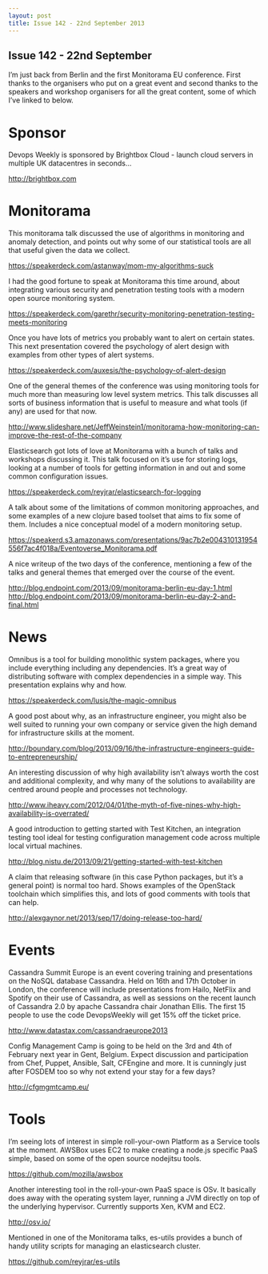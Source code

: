 ```yaml
---
layout: post
title: Issue 142 - 22nd September 2013
---
```


## Issue 142 - 22nd September
 
I’m just back from Berlin and the first Monitorama EU conference. First thanks to the organisers who put on a great event and second thanks to the speakers and workshop organisers for all the great content, some of which I’ve linked to below.


Sponsor
======

Devops Weekly is sponsored by Brightbox Cloud - launch cloud servers in multiple UK datacentres in seconds...

http://brightbox.com


Monitorama
=========

This monitorama talk discussed the use of algorithms in monitoring and anomaly detection, and points out why some of our statistical tools are all that useful given the data we collect.

https://speakerdeck.com/astanway/mom-my-algorithms-suck


I had the good fortune to speak at Monitorama this time around, about integrating various security and penetration testing tools with a modern open source monitoring system. 

https://speakerdeck.com/garethr/security-monitoring-penetration-testing-meets-monitoring


Once you have lots of metrics you probably want to alert on certain states. This next presentation covered the psychology of alert design with examples from other types of alert systems.

https://speakerdeck.com/auxesis/the-psychology-of-alert-design


One of the general themes of the conference was using monitoring tools for much more than measuring low level system metrics. This talk discusses all sorts of business information that is useful to measure and what tools (if any) are used for that now.

http://www.slideshare.net/JeffWeinstein1/monitorama-how-monitoring-can-improve-the-rest-of-the-company


Elasticsearch got lots of love at Monitorama with a bunch of talks and workshops discussing it. This talk focused on it’s use for storing logs, looking at a number of tools for getting information in and out and some common configuration issues.

https://speakerdeck.com/reyjrar/elasticsearch-for-logging


A talk about some of the limitations of common monitoring approaches, and some examples of a new clojure based toolset that aims to fix some of them. Includes a nice conceptual model of a modern monitoring setup.

https://speakerd.s3.amazonaws.com/presentations/9ac7b2e004310131954556f7ac4f018a/Eventoverse_Monitorama.pdf


A nice writeup of the two days of the conference, mentioning a few of the talks and general themes that emerged over the course of the event.

http://blog.endpoint.com/2013/09/monitorama-berlin-eu-day-1.html
http://blog.endpoint.com/2013/09/monitorama-berlin-eu-day-2-and-final.html


News
====

Omnibus is a tool for building monolithic system packages, where you include everything including any dependencies. It’s a great way of distributing software with complex dependencies in a simple way. This presentation explains why and how.

https://speakerdeck.com/lusis/the-magic-omnibus


A good post about why, as an infrastructure engineer, you might also be well suited to running your own company or service given the high demand for infrastructure skills at the moment.

http://boundary.com/blog/2013/09/16/the-infrastructure-engineers-guide-to-entrepreneurship/


An interesting discussion of why high availability isn’t always worth the cost and additional complexity, and why many of the solutions to availability are centred around people and processes not technology.

http://www.iheavy.com/2012/04/01/the-myth-of-five-nines-why-high-availability-is-overrated/


A good introduction to getting started with Test Kitchen, an integration testing tool ideal for testing configuration management code across multiple local virtual machines.

http://blog.nistu.de/2013/09/21/getting-started-with-test-kitchen


A claim that releasing software (in this case Python packages, but it’s a general point) is normal too hard. Shows examples of the OpenStack toolchain which simplifies this, and lots of good comments with tools that can help.

http://alexgaynor.net/2013/sep/17/doing-release-too-hard/


Events
=====

Cassandra Summit Europe is an event covering training and presentations on the NoSQL database Cassandra. Held on 16th and 17th October in London, the conference will include presentations from Hailo, NetFlix and Spotify on their use of Cassandra, as well as sessions on the recent launch of Cassandra 2.0 by apache Cassandra chair Jonathan Ellis. The first 15 people to use the code DevopsWeekly will get 15% off the ticket price. 

http://www.datastax.com/cassandraeurope2013


Config Management Camp is going to be held on the 3rd and 4th of February next year in Gent, Belgium. Expect discussion and participation from Chef, Puppet, Ansible, Salt, CFEngine and more. It is cunningly just after FOSDEM too so why not extend your stay for a few days?

http://cfgmgmtcamp.eu/


Tools
====

I’m seeing lots of interest in simple roll-your-own Platform as a Service tools at the moment. AWSBox uses EC2 to make creating a node.js specific PaaS simple, based on some of the open source nodejitsu tools.

https://github.com/mozilla/awsbox


Another interesting tool in the roll-your-own PaaS space is OSv. It basically does away with the operating system layer, running a JVM directly on top of the underlying hypervisor. Currently supports Xen, KVM and EC2.

http://osv.io/


Mentioned in one of the Monitorama talks, es-utils provides a bunch of handy utility scripts for managing an elasticsearch cluster.

https://github.com/reyjrar/es-utils
